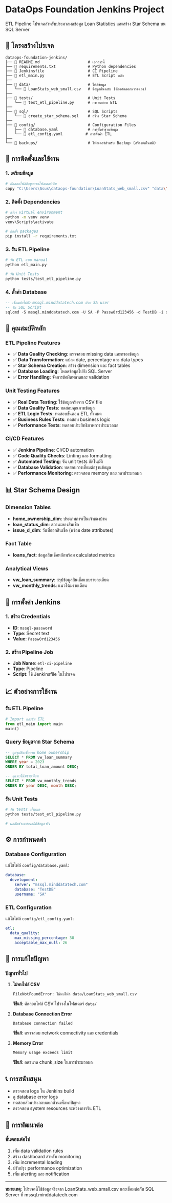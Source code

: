 # DataOps Foundation Jenkins Project

ETL Pipeline โปรเจคสำหรับประมวลผลข้อมูล Loan Statistics และสร้าง Star Schema บน SQL Server

## 📁 โครงสร้างโปรเจค

```
dataops-foundation-jenkins/
├── 📄 README.md                     # เอกสารนี้
├── 📄 requirements.txt              # Python dependencies
├── 📄 Jenkinsfile                   # CI Pipeline
├── 📄 etl_main.py                   # ETL Script หลัก
├── 
├── 📁 data/                         # ไฟล์ข้อมูล
│   └── 📄 LoanStats_web_small.csv   # ข้อมูลต้นฉบับ (ต้องคัดลอกมาวางเอง)
├── 
├── 📁 tests/                        # Unit Tests
│   └── 📄 test_etl_pipeline.py      # การทดสอบ ETL
├── 
├── 📁 sql/                          # SQL Scripts
│   └── 📄 create_star_schema.sql    # สร้าง Star Schema
├── 
├── 📁 config/                       # Configuration Files
│   ├── 📄 database.yaml             # การตั้งค่าฐานข้อมูล
│   └── 📄 etl_config.yaml          # การตั้งค่า ETL
├── 
└── 📁 backups/                      # โฟลเดอร์สำหรับ Backup (สร้างอัตโนมัติ)
```

## 🚀 การติดตั้งและใช้งาน

### 1. เตรียมข้อมูล
```bash
# คัดลอกไฟล์ข้อมูลจากโฟลเดอร์เดิม
copy "C:\Users\Asus\dataops-foundation\LoanStats_web_small.csv" "data\"
```

### 2. ติดตั้ง Dependencies
```bash
# สร้าง virtual environment
python -m venv venv
venv\Scripts\activate

# ติดตั้ง packages
pip install -r requirements.txt
```

### 3. รัน ETL Pipeline
```bash
# รัน ETL แบบ manual
python etl_main.py

# รัน Unit Tests
python tests/test_etl_pipeline.py
```

### 4. ตั้งค่า Database
```sql
-- เชื่อมต่อไปยัง mssql.minddatatech.com ด้วย SA user
-- รัน SQL Script
sqlcmd -S mssql.minddatatech.com -U SA -P Passw0rd123456 -d TestDB -i sql/create_star_schema.sql
```

## 🎯 คุณสมบัติหลัก

### ETL Pipeline Features
- ✅ **Data Quality Checking**: ตรวจสอบ missing data และกรองข้อมูล
- ✅ **Data Transformation**: แปลง date, percentage และ data types
- ✅ **Star Schema Creation**: สร้าง dimension และ fact tables
- ✅ **Database Loading**: โหลดข้อมูลไปยัง SQL Server
- ✅ **Error Handling**: จัดการข้อผิดพลาดและ validation

### Unit Testing Features
- ✅ **Real Data Testing**: ใช้ข้อมูลจริงจาก CSV file
- ✅ **Data Quality Tests**: ทดสอบคุณภาพข้อมูล
- ✅ **ETL Logic Tests**: ทดสอบขั้นตอน ETL ทั้งหมด
- ✅ **Business Rules Tests**: ทดสอบ business logic
- ✅ **Performance Tests**: ทดสอบประสิทธิภาพการประมวลผล

### CI/CD Features
- ✅ **Jenkins Pipeline**: CI/CD automation
- ✅ **Code Quality Checks**: Linting และ formatting
- ✅ **Automated Testing**: รัน unit tests อัตโนมัติ
- ✅ **Database Validation**: ทดสอบการเชื่อมต่อฐานข้อมูล
- ✅ **Performance Monitoring**: ตรวจสอบ memory และเวลาประมวลผล

## 📊 Star Schema Design

### Dimension Tables
- **home_ownership_dim**: ประเภทการเป็นเจ้าของบ้าน
- **loan_status_dim**: สถานะของสินเชื่อ
- **issue_d_dim**: วันที่ออกสินเชื่อ (พร้อม date attributes)

### Fact Table
- **loans_fact**: ข้อมูลสินเชื่อหลักพร้อม calculated metrics

### Analytical Views
- **vw_loan_summary**: สรุปข้อมูลสินเชื่อแบบรายละเอียด
- **vw_monthly_trends**: แนวโน้มรายเดือน

## 🔧 การตั้งค่า Jenkins

### 1. สร้าง Credentials
- **ID**: `mssql-password`
- **Type**: Secret text
- **Value**: `Passw0rd123456`

### 2. สร้าง Pipeline Job
- **Job Name**: `etl-ci-pipeline`
- **Type**: Pipeline
- **Script**: ใช้ Jenkinsfile ในโปรเจค

## 📈 ตัวอย่างการใช้งาน

### รัน ETL Pipeline
```python
# Import และรัน ETL
from etl_main import main
main()
```

### Query ข้อมูลจาก Star Schema
```sql
-- ดูสรุปสินเชื่อตาม home ownership
SELECT * FROM vw_loan_summary 
WHERE year = 2023
ORDER BY total_loan_amount DESC;

-- ดูแนวโน้มรายเดือน
SELECT * FROM vw_monthly_trends
ORDER BY year DESC, month DESC;
```

### รัน Unit Tests
```bash
# รัน tests ทั้งหมด
python tests/test_etl_pipeline.py

# ผลลัพธ์จะแสดงสถิติข้อมูลจริง
```

## ⚙️ การกำหนดค่า

### Database Configuration
แก้ไขไฟล์ `config/database.yaml`:
```yaml
database:
  development:
    server: "mssql.minddatatech.com"
    database: "TestDB"
    username: "SA"
```

### ETL Configuration
แก้ไขไฟล์ `config/etl_config.yaml`:
```yaml
etl:
  data_quality:
    max_missing_percentage: 30
    acceptable_max_null: 26
```

## 🐛 การแก้ไขปัญหา

### ปัญหาทั่วไป

1. **ไม่พบไฟล์ CSV**
   ```
   FileNotFoundError: ไม่พบไฟล์ data/LoanStats_web_small.csv
   ```
   **วิธีแก้**: คัดลอกไฟล์ CSV ไปวางในโฟลเดอร์ `data/`

2. **Database Connection Error**
   ```
   Database connection failed
   ```
   **วิธีแก้**: ตรวจสอบ network connectivity และ credentials

3. **Memory Error**
   ```
   Memory usage exceeds limit
   ```
   **วิธีแก้**: ลดขนาด chunk_size ในการประมวลผล

## 📞 การสนับสนุน

- ตรวจสอบ logs ใน Jenkins build
- ดู database error logs
- ทดสอบส่วนประกอบแยกส่วนเพื่อหาปัญหา
- ตรวจสอบ system resources ระหว่างการรัน ETL

## 🎉 การพัฒนาต่อ

### ขั้นตอนต่อไป
1. เพิ่ม data validation rules
2. สร้าง dashboard สำหรับ monitoring
3. เพิ่ม incremental loading
4. ปรับปรุง performance optimization
5. เพิ่ม alerting และ notification

---

**หมายเหตุ**: โปรเจคนี้ใช้ข้อมูลจริงจาก LoanStats_web_small.csv และเชื่อมต่อกับ SQL Server ที่ mssql.minddatatech.com
